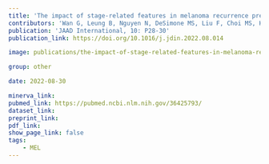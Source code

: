 ```yaml
---
title: 'The impact of stage-related features in melanoma recurrence prediction: A machine learning approach.'
contributors: 'Wan G, Leung B, Nguyen N, DeSimone MS, Liu F, Choi MS, Ho D, Laucks V, Duey S, Sullivan RJ, Boland GM, LeBoeuf NR, Liu D, Gusev A, Kwatra SG, Sorger PK, Yu KH, Semenov YR (2022).'
publication: 'JAAD International, 10: P28-30'
publication_link: https://doi.org/10.1016/j.jdin.2022.08.014

image: publications/the-impact-of-stage-related-features-in-melanoma-recurrence-prediction.jpg

group: other

date: 2022-08-30

minerva_link:
pubmed_link: https://pubmed.ncbi.nlm.nih.gov/36425793/
dataset_link:
preprint_link:
pdf_link:
show_page_link: false
tags:
    - MEL
---
```

